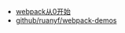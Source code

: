 - [webpack从0开始](https://segmentfault.com/a/1190000012536871)
- [github/ruanyf/webpack-demos](https://github.com/ruanyf/webpack-demos)